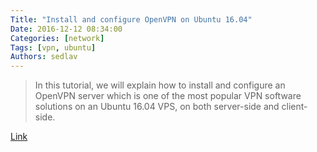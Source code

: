```yaml
---
Title: "Install and configure OpenVPN on Ubuntu 16.04"
Date: 2016-12-12 08:34:00
Categories: [network]
Tags: [vpn, ubuntu]
Authors: sedlav
---
```


> In this tutorial, we will explain how to install and configure an OpenVPN server which is one of the most popular VPN software solutions on an Ubuntu 16.04 VPS, on both server-side and client-side.

[Link](https://www.rosehosting.com/blog/install-and-configure-openvpn-on-ubuntu-16-04/)
